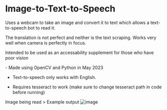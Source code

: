 # Image-to-Text-to-Speech
<p>Uses a webcam to take an image and convert it to text which allows a text-to-speech bot to read it.</p>
<p>The translation is not perfect and neither is the text scraping. Works very well when camera is perfectly in focus.</p> 
<p>Intended to be used as an accessability supplement for those who have poor vision</p>
- Made using OpenCV and Python in May 2023



- Text-to-speech only works with English.

- Requires tesseract to work (make sure to change tesseract path in code before running)

Image being read > Example output
![image](https://github.com/leal2/Image-to-Text-to-Speech/assets/94211835/608bdfcd-9487-4117-b002-5f1758ece443)
